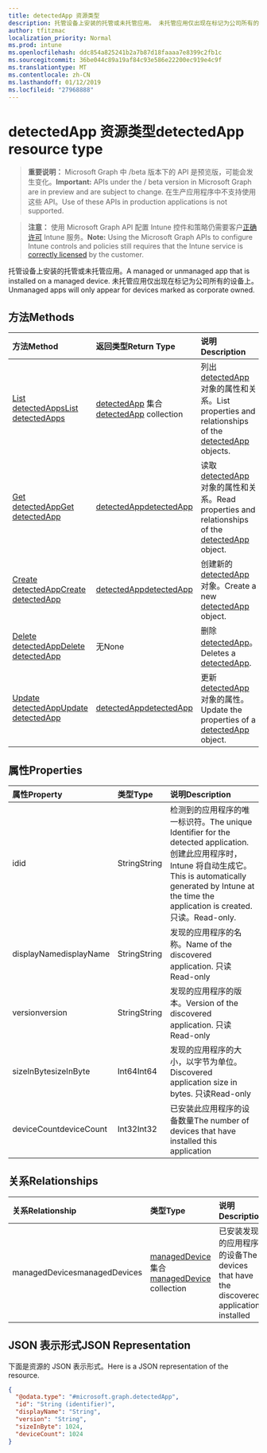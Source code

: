 ```yaml
---
title: detectedApp 资源类型
description: 托管设备上安装的托管或未托管应用。 未托管应用仅出现在标记为公司所有的设备上。
author: tfitzmac
localization_priority: Normal
ms.prod: intune
ms.openlocfilehash: ddc854a825241b2a7b87d18faaaa7e8399c2fb1c
ms.sourcegitcommit: 36be044c89a19af84c93e586e22200ec919e4c9f
ms.translationtype: MT
ms.contentlocale: zh-CN
ms.lasthandoff: 01/12/2019
ms.locfileid: "27968888"
---
```

# <a name="detectedapp-resource-type"></a><span data-ttu-id="d3d9a-104">detectedApp 资源类型</span><span class="sxs-lookup"><span data-stu-id="d3d9a-104">detectedApp resource type</span></span>

> <span data-ttu-id="d3d9a-105">**重要说明：** Microsoft Graph 中 /beta 版本下的 API 是预览版，可能会发生变化。</span><span class="sxs-lookup"><span data-stu-id="d3d9a-105">**Important:** APIs under the / beta version in Microsoft Graph are in preview and are subject to change.</span></span> <span data-ttu-id="d3d9a-106">在生产应用程序中不支持使用这些 API。</span><span class="sxs-lookup"><span data-stu-id="d3d9a-106">Use of these APIs in production applications is not supported.</span></span>

> <span data-ttu-id="d3d9a-107">**注意：** 使用 Microsoft Graph API 配置 Intune 控件和策略仍需要客户[正确许可](https://go.microsoft.com/fwlink/?linkid=839381) Intune 服务。</span><span class="sxs-lookup"><span data-stu-id="d3d9a-107">**Note:** Using the Microsoft Graph APIs to configure Intune controls and policies still requires that the Intune service is [correctly licensed](https://go.microsoft.com/fwlink/?linkid=839381) by the customer.</span></span>

<span data-ttu-id="d3d9a-108">托管设备上安装的托管或未托管应用。</span><span class="sxs-lookup"><span data-stu-id="d3d9a-108">A managed or unmanaged app that is installed on a managed device.</span></span> <span data-ttu-id="d3d9a-109">未托管应用仅出现在标记为公司所有的设备上。</span><span class="sxs-lookup"><span data-stu-id="d3d9a-109">Unmanaged apps will only appear for devices marked as corporate owned.</span></span>
## <a name="methods"></a><span data-ttu-id="d3d9a-110">方法</span><span class="sxs-lookup"><span data-stu-id="d3d9a-110">Methods</span></span>
|<span data-ttu-id="d3d9a-111">方法</span><span class="sxs-lookup"><span data-stu-id="d3d9a-111">Method</span></span>|<span data-ttu-id="d3d9a-112">返回类型</span><span class="sxs-lookup"><span data-stu-id="d3d9a-112">Return Type</span></span>|<span data-ttu-id="d3d9a-113">说明</span><span class="sxs-lookup"><span data-stu-id="d3d9a-113">Description</span></span>|
|:---|:---|:---|
|[<span data-ttu-id="d3d9a-114">List detectedApps</span><span class="sxs-lookup"><span data-stu-id="d3d9a-114">List detectedApps</span></span>](../api/intune-devices-detectedapp-list.md)|<span data-ttu-id="d3d9a-115">[detectedApp](../resources/intune-devices-detectedapp.md) 集合</span><span class="sxs-lookup"><span data-stu-id="d3d9a-115">[detectedApp](../resources/intune-devices-detectedapp.md) collection</span></span>|<span data-ttu-id="d3d9a-116">列出 [detectedApp](../resources/intune-devices-detectedapp.md) 对象的属性和关系。</span><span class="sxs-lookup"><span data-stu-id="d3d9a-116">List properties and relationships of the [detectedApp](../resources/intune-devices-detectedapp.md) objects.</span></span>|
|[<span data-ttu-id="d3d9a-117">Get detectedApp</span><span class="sxs-lookup"><span data-stu-id="d3d9a-117">Get detectedApp</span></span>](../api/intune-devices-detectedapp-get.md)|[<span data-ttu-id="d3d9a-118">detectedApp</span><span class="sxs-lookup"><span data-stu-id="d3d9a-118">detectedApp</span></span>](../resources/intune-devices-detectedapp.md)|<span data-ttu-id="d3d9a-119">读取 [detectedApp](../resources/intune-devices-detectedapp.md) 对象的属性和关系。</span><span class="sxs-lookup"><span data-stu-id="d3d9a-119">Read properties and relationships of the [detectedApp](../resources/intune-devices-detectedapp.md) object.</span></span>|
|[<span data-ttu-id="d3d9a-120">Create detectedApp</span><span class="sxs-lookup"><span data-stu-id="d3d9a-120">Create detectedApp</span></span>](../api/intune-devices-detectedapp-create.md)|[<span data-ttu-id="d3d9a-121">detectedApp</span><span class="sxs-lookup"><span data-stu-id="d3d9a-121">detectedApp</span></span>](../resources/intune-devices-detectedapp.md)|<span data-ttu-id="d3d9a-122">创建新的 [detectedApp](../resources/intune-devices-detectedapp.md) 对象。</span><span class="sxs-lookup"><span data-stu-id="d3d9a-122">Create a new [detectedApp](../resources/intune-devices-detectedapp.md) object.</span></span>|
|[<span data-ttu-id="d3d9a-123">Delete detectedApp</span><span class="sxs-lookup"><span data-stu-id="d3d9a-123">Delete detectedApp</span></span>](../api/intune-devices-detectedapp-delete.md)|<span data-ttu-id="d3d9a-124">无</span><span class="sxs-lookup"><span data-stu-id="d3d9a-124">None</span></span>|<span data-ttu-id="d3d9a-125">删除 [detectedApp](../resources/intune-devices-detectedapp.md)。</span><span class="sxs-lookup"><span data-stu-id="d3d9a-125">Deletes a [detectedApp](../resources/intune-devices-detectedapp.md).</span></span>|
|[<span data-ttu-id="d3d9a-126">Update detectedApp</span><span class="sxs-lookup"><span data-stu-id="d3d9a-126">Update detectedApp</span></span>](../api/intune-devices-detectedapp-update.md)|[<span data-ttu-id="d3d9a-127">detectedApp</span><span class="sxs-lookup"><span data-stu-id="d3d9a-127">detectedApp</span></span>](../resources/intune-devices-detectedapp.md)|<span data-ttu-id="d3d9a-128">更新 [detectedApp](../resources/intune-devices-detectedapp.md) 对象的属性。</span><span class="sxs-lookup"><span data-stu-id="d3d9a-128">Update the properties of a [detectedApp](../resources/intune-devices-detectedapp.md) object.</span></span>|

## <a name="properties"></a><span data-ttu-id="d3d9a-129">属性</span><span class="sxs-lookup"><span data-stu-id="d3d9a-129">Properties</span></span>
|<span data-ttu-id="d3d9a-130">属性</span><span class="sxs-lookup"><span data-stu-id="d3d9a-130">Property</span></span>|<span data-ttu-id="d3d9a-131">类型</span><span class="sxs-lookup"><span data-stu-id="d3d9a-131">Type</span></span>|<span data-ttu-id="d3d9a-132">说明</span><span class="sxs-lookup"><span data-stu-id="d3d9a-132">Description</span></span>|
|:---|:---|:---|
|<span data-ttu-id="d3d9a-133">id</span><span class="sxs-lookup"><span data-stu-id="d3d9a-133">id</span></span>|<span data-ttu-id="d3d9a-134">String</span><span class="sxs-lookup"><span data-stu-id="d3d9a-134">String</span></span>|<span data-ttu-id="d3d9a-135">检测到的应用程序的唯一标识符。</span><span class="sxs-lookup"><span data-stu-id="d3d9a-135">The unique Identifier for the detected application.</span></span> <span data-ttu-id="d3d9a-136">创建此应用程序时，Intune 将自动生成它。</span><span class="sxs-lookup"><span data-stu-id="d3d9a-136">This is automatically generated by Intune at the time the application is created.</span></span> <span data-ttu-id="d3d9a-137">只读。</span><span class="sxs-lookup"><span data-stu-id="d3d9a-137">Read-only.</span></span>|
|<span data-ttu-id="d3d9a-138">displayName</span><span class="sxs-lookup"><span data-stu-id="d3d9a-138">displayName</span></span>|<span data-ttu-id="d3d9a-139">String</span><span class="sxs-lookup"><span data-stu-id="d3d9a-139">String</span></span>|<span data-ttu-id="d3d9a-140">发现的应用程序的名称。</span><span class="sxs-lookup"><span data-stu-id="d3d9a-140">Name of the discovered application.</span></span> <span data-ttu-id="d3d9a-141">只读</span><span class="sxs-lookup"><span data-stu-id="d3d9a-141">Read-only</span></span>|
|<span data-ttu-id="d3d9a-142">version</span><span class="sxs-lookup"><span data-stu-id="d3d9a-142">version</span></span>|<span data-ttu-id="d3d9a-143">String</span><span class="sxs-lookup"><span data-stu-id="d3d9a-143">String</span></span>|<span data-ttu-id="d3d9a-144">发现的应用程序的版本。</span><span class="sxs-lookup"><span data-stu-id="d3d9a-144">Version of the discovered application.</span></span> <span data-ttu-id="d3d9a-145">只读</span><span class="sxs-lookup"><span data-stu-id="d3d9a-145">Read-only</span></span>|
|<span data-ttu-id="d3d9a-146">sizeInByte</span><span class="sxs-lookup"><span data-stu-id="d3d9a-146">sizeInByte</span></span>|<span data-ttu-id="d3d9a-147">Int64</span><span class="sxs-lookup"><span data-stu-id="d3d9a-147">Int64</span></span>|<span data-ttu-id="d3d9a-148">发现的应用程序的大小，以字节为单位。</span><span class="sxs-lookup"><span data-stu-id="d3d9a-148">Discovered application size in bytes.</span></span> <span data-ttu-id="d3d9a-149">只读</span><span class="sxs-lookup"><span data-stu-id="d3d9a-149">Read-only</span></span>|
|<span data-ttu-id="d3d9a-150">deviceCount</span><span class="sxs-lookup"><span data-stu-id="d3d9a-150">deviceCount</span></span>|<span data-ttu-id="d3d9a-151">Int32</span><span class="sxs-lookup"><span data-stu-id="d3d9a-151">Int32</span></span>|<span data-ttu-id="d3d9a-152">已安装此应用程序的设备数量</span><span class="sxs-lookup"><span data-stu-id="d3d9a-152">The number of devices that have installed this application</span></span>|

## <a name="relationships"></a><span data-ttu-id="d3d9a-153">关系</span><span class="sxs-lookup"><span data-stu-id="d3d9a-153">Relationships</span></span>
|<span data-ttu-id="d3d9a-154">关系</span><span class="sxs-lookup"><span data-stu-id="d3d9a-154">Relationship</span></span>|<span data-ttu-id="d3d9a-155">类型</span><span class="sxs-lookup"><span data-stu-id="d3d9a-155">Type</span></span>|<span data-ttu-id="d3d9a-156">说明</span><span class="sxs-lookup"><span data-stu-id="d3d9a-156">Description</span></span>|
|:---|:---|:---|
|<span data-ttu-id="d3d9a-157">managedDevices</span><span class="sxs-lookup"><span data-stu-id="d3d9a-157">managedDevices</span></span>|<span data-ttu-id="d3d9a-158">[managedDevice](../resources/intune-devices-manageddevice.md) 集合</span><span class="sxs-lookup"><span data-stu-id="d3d9a-158">[managedDevice](../resources/intune-devices-manageddevice.md) collection</span></span>|<span data-ttu-id="d3d9a-159">已安装发现的应用程序的设备</span><span class="sxs-lookup"><span data-stu-id="d3d9a-159">The devices that have the discovered application installed</span></span>|

## <a name="json-representation"></a><span data-ttu-id="d3d9a-160">JSON 表示形式</span><span class="sxs-lookup"><span data-stu-id="d3d9a-160">JSON Representation</span></span>
<span data-ttu-id="d3d9a-161">下面是资源的 JSON 表示形式。</span><span class="sxs-lookup"><span data-stu-id="d3d9a-161">Here is a JSON representation of the resource.</span></span>
<!-- {
  "blockType": "resource",
  "keyProperty": "id",
  "@odata.type": "microsoft.graph.detectedApp"
}
-->
``` json
{
  "@odata.type": "#microsoft.graph.detectedApp",
  "id": "String (identifier)",
  "displayName": "String",
  "version": "String",
  "sizeInByte": 1024,
  "deviceCount": 1024
}
```





